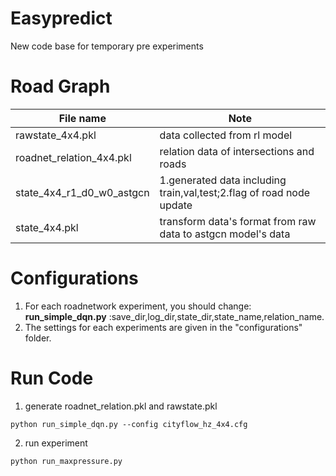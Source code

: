 # Easypredict
New code base for temporary pre experiments

# Road Graph
|File name|Note|
|--|--|
rawstate_4x4.pkl |data collected from rl model |
roadnet_relation_4x4.pkl |relation data of intersections and roads |
state_4x4_r1_d0_w0_astgcn|1.generated data including train,val,test;2.flag of road node update|
state_4x4.pkl|transform data's format from raw data to astgcn model's data |

# Configurations
1. For each roadnetwork experiment, you should change: **run_simple_dqn.py** :save_dir,log_dir,state_dir,state_name,relation_name.  
2. The settings for each experiments are given in the "configurations" folder.

# Run Code
1. generate roadnet_relation.pkl and rawstate.pkl 
```
python run_simple_dqn.py --config cityflow_hz_4x4.cfg
```
2. run experiment
```
python run_maxpressure.py
```

